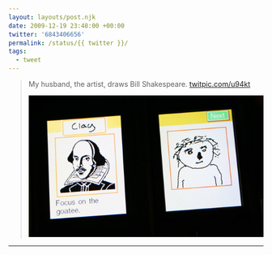 ```yaml
---
layout: layouts/post.njk
date: 2009-12-19 23:48:00 +00:00
twitter: '6843406656'
permalink: /status/{{ twitter }}/
tags: 
  - tweet
---
```


> My husband, the artist, draws Bill Shakespeare. [twitpic.com/u94kt](http://twitpic.com/u94kt)
> 
> ![drawing of Shakespeare and a drawing of a person that looks like a child drew it](/img/50814317.jpg)

---
